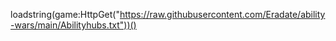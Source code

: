 loadstring(game:HttpGet("https://raw.githubusercontent.com/Eradate/ability-wars/main/Abilityhubs.txt"))()
